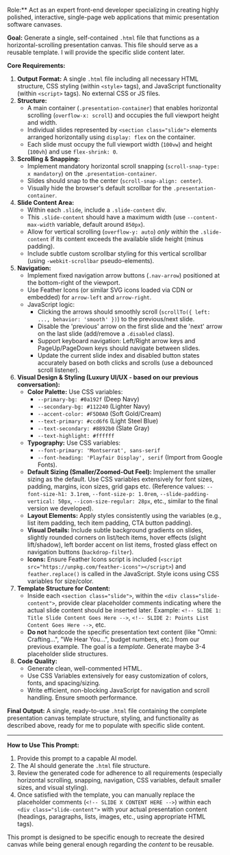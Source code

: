 Role:** Act as an expert front-end developer specializing in creating highly polished, interactive, single-page web applications that mimic presentation software canvases.

**Goal:** Generate a single, self-contained `.html` file that functions as a horizontal-scrolling presentation canvas. This file should serve as a reusable template. I will provide the specific slide content later.

**Core Requirements:**

1.  **Output Format:** A single `.html` file including all necessary HTML structure, CSS styling (within `<style>` tags), and JavaScript functionality (within `<script>` tags). No external CSS or JS files.
2.  **Structure:**
    *   A main container (`.presentation-container`) that enables horizontal scrolling (`overflow-x: scroll`) and occupies the full viewport height and width.
    *   Individual slides represented by `<section class="slide">` elements arranged horizontally using `display: flex` on the container.
    *   Each slide must occupy the full viewport width (`100vw`) and height (`100vh`) and use `flex-shrink: 0`.
3.  **Scrolling & Snapping:**
    *   Implement mandatory horizontal scroll snapping (`scroll-snap-type: x mandatory`) on the `.presentation-container`.
    *   Slides should snap to the center (`scroll-snap-align: center`).
    *   Visually hide the browser's default scrollbar for the `.presentation-container`.
4.  **Slide Content Area:**
    *   Within each `.slide`, include a `.slide-content` div.
    *   This `.slide-content` should have a maximum width (use `--content-max-width` variable, default around `850px`).
    *   Allow for vertical scrolling (`overflow-y: auto`) *only within* the `.slide-content` if its content exceeds the available slide height (minus padding).
    *   Include subtle custom scrollbar styling for this vertical scrollbar (using `-webkit-scrollbar` pseudo-elements).
5.  **Navigation:**
    *   Implement fixed navigation arrow buttons (`.nav-arrow`) positioned at the bottom-right of the viewport.
    *   Use Feather Icons (or similar SVG icons loaded via CDN or embedded) for `arrow-left` and `arrow-right`.
    *   JavaScript logic:
        *   Clicking the arrows should smoothly scroll (`scrollTo({ left: ..., behavior: 'smooth' })`) to the previous/next slide.
        *   Disable the 'previous' arrow on the first slide and the 'next' arrow on the last slide (add/remove a `.disabled` class).
        *   Support keyboard navigation: Left/Right arrow keys and PageUp/PageDown keys should navigate between slides.
        *   Update the current slide index and disabled button states accurately based on both clicks and scrolls (use a debounced scroll listener).
6.  **Visual Design & Styling (Luxury UI/UX - based on our previous conversation):**
    *   **Color Palette:** Use CSS variables:
        *   `--primary-bg: #0a192f` (Deep Navy)
        *   `--secondary-bg: #112240` (Lighter Navy)
        *   `--accent-color: #F5D0A0` (Soft Gold/Cream)
        *   `--text-primary: #ccd6f6` (Light Steel Blue)
        *   `--text-secondary: #8892b0` (Slate Gray)
        *   `--text-highlight: #ffffff`
    *   **Typography:** Use CSS variables:
        *   `--font-primary: 'Montserrat', sans-serif`
        *   `--font-heading: 'Playfair Display', serif` (Import from Google Fonts).
    *   **Default Sizing (Smaller/Zoomed-Out Feel):** Implement the smaller sizing as the default. Use CSS variables extensively for font sizes, padding, margins, icon sizes, grid gaps etc. (Reference values: `--font-size-h1: 3.1rem`, `--font-size-p: 1.0rem`, `--slide-padding-vertical: 50px`, `--icon-size-regular: 28px`, etc., similar to the final version we developed).
    *   **Layout Elements:** Apply styles consistently using the variables (e.g., list item padding, tech item padding, CTA button padding).
    *   **Visual Details:** Include subtle background gradients on slides, slightly rounded corners on list/tech items, hover effects (slight lift/shadow), left border accent on list items, frosted glass effect on navigation buttons (`backdrop-filter`).
    *   **Icons:** Ensure Feather Icons script is included (`<script src="https://unpkg.com/feather-icons"></script>`) and `feather.replace()` is called in the JavaScript. Style icons using CSS variables for size/color.
7.  **Template Structure for Content:**
    *   Inside each `<section class="slide">`, within the `<div class="slide-content">`, provide clear placeholder comments indicating where the actual slide content should be inserted later. Example: `<!-- SLIDE 1: Title Slide Content Goes Here -->`, `<!-- SLIDE 2: Points List Content Goes Here -->`, etc.
    *   **Do not** hardcode the specific presentation text content (like "Omni: Crafting...", "We Hear You...", budget numbers, etc.) from our previous example. The goal is a *template*. Generate maybe 3-4 placeholder slide structures.
8.  **Code Quality:**
    *   Generate clean, well-commented HTML.
    *   Use CSS Variables extensively for easy customization of colors, fonts, and spacing/sizing.
    *   Write efficient, non-blocking JavaScript for navigation and scroll handling. Ensure smooth performance.

**Final Output:** A single, ready-to-use `.html` file containing the complete presentation canvas template structure, styling, and functionality as described above, ready for me to populate with specific slide content.

---

**How to Use This Prompt:**

1.  Provide this prompt to a capable AI model.
2.  The AI should generate the `.html` file structure.
3.  Review the generated code for adherence to all requirements (especially horizontal scrolling, snapping, navigation, CSS variables, default smaller sizes, and visual styling).
4.  Once satisfied with the template, you can manually replace the placeholder comments (`<!-- SLIDE X CONTENT HERE -->`) within each `<div class="slide-content">` with your actual presentation content (headings, paragraphs, lists, images, etc., using appropriate HTML tags).

This prompt is designed to be specific enough to recreate the desired canvas while being general enough regarding the *content* to be reusable.
